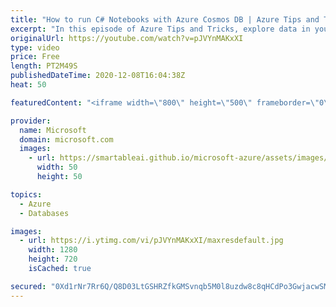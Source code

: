 ```yaml
---
title: "How to run C# Notebooks with Azure Cosmos DB | Azure Tips and Tricks"
excerpt: "In this episode of Azure Tips and Tricks, explore data in your Azure Cosmos DB and run experiments with C# notebooks.   For more tips and tricks, visit: https://aka.ms/azuretipsandtricks    Get started with 12 months of free services and $200 USD in credit. Create your free account today with Microsoft"
originalUrl: https://youtube.com/watch?v=pJVYnMAKxXI
type: video
price: Free
length: PT2M49S
publishedDateTime: 2020-12-08T16:04:38Z
heat: 50

featuredContent: "<iframe width=\"800\" height=\"500\" frameborder=\"0\" src=\"https://www.youtube.com/embed/pJVYnMAKxXI\" allow=\"accelerometer; autoplay; encrypted-media; gyroscope; picture-in-picture\" allowfullscreen></iframe>"

provider:
  name: Microsoft
  domain: microsoft.com
  images:
    - url: https://smartableai.github.io/microsoft-azure/assets/images/organizations/microsoft.com-50x50.jpg
      width: 50
      height: 50

topics:
  - Azure
  - Databases

images:
  - url: https://i.ytimg.com/vi/pJVYnMAKxXI/maxresdefault.jpg
    width: 1280
    height: 720
    isCached: true

secured: "0Xd1rNr7Rr6Q/Q8D03LtGSHRZfkGMSvnqb5M0l8uzdw8c8qHCdPo3GwjacwSMKa3xnTD6heNMHmIvZ34J532LjOtQjbAyDSeYU1KrJmvDY5SAmf4zIlIErwdfLTx/nTeNxJ0WkutonYn4kQ4Apl4th8UU/E1lE+INqf48VXWJGljkcnBIqlZmSy8uEdvG+aADyzUwkLzxCJt2TpwbwSLXgnAZWiM9nTFddeOYmRsSDczZpJU6VY4jBNpGEvxv3yPcU0LhDvt8TuCVx9EKrO5IV8FQpXzO45KEAaAhCkmRyIQitzTBKCnvZQcWOI6aZwZ4Q0RtolxgZp+DRHFq7nhGjW7REe4GsBJpp0xLhRUZAfq7atA+kqxILDcyxPqalUHdMgHgri3DaGIW+a1IpNEl7k0owTg+erzQ06HlHc9ucM=;nVhrHxbnO42hsIQN0tUcmA=="
---
```


